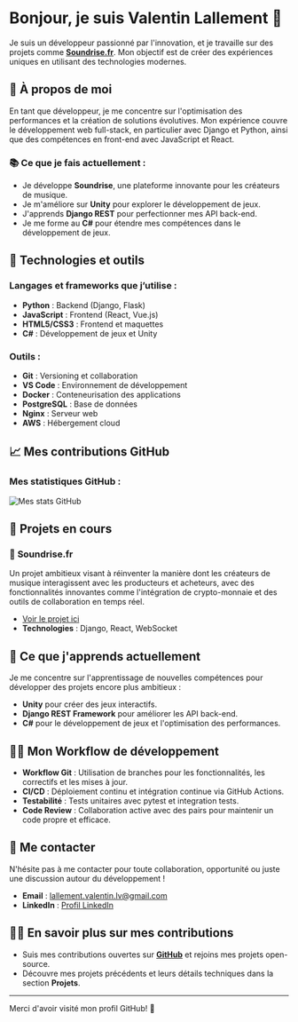 # Bonjour, je suis **Valentin Lallement** 👋

Je suis un développeur passionné par l'innovation, et je travaille sur des projets comme [**Soundrise.fr**](https://www.soundrise.fr). Mon objectif est de créer des expériences uniques en utilisant des technologies modernes.

## 🚀 À propos de moi

En tant que développeur, je me concentre sur l'optimisation des performances et la création de solutions évolutives. Mon expérience couvre le développement web full-stack, en particulier avec Django et Python, ainsi que des compétences en front-end avec JavaScript et React.

### 📚 Ce que je fais actuellement :
- Je développe **Soundrise**, une plateforme innovante pour les créateurs de musique.
- Je m'améliore sur **Unity** pour explorer le développement de jeux.
- J'apprends **Django REST** pour perfectionner mes API back-end.
- Je me forme au **C#** pour étendre mes compétences dans le développement de jeux.

## 🔧 Technologies et outils

### Langages et frameworks que j’utilise :
- **Python** : Backend (Django, Flask)
- **JavaScript** : Frontend (React, Vue.js)
- **HTML5/CSS3** : Frontend et maquettes
- **C#** : Développement de jeux et Unity

### Outils :
- **Git** : Versioning et collaboration
- **VS Code** : Environnement de développement
- **Docker** : Conteneurisation des applications
- **PostgreSQL** : Base de données
- **Nginx** : Serveur web
- **AWS** : Hébergement cloud

## 📈 Mes contributions GitHub

### Mes statistiques GitHub :
![Mes stats GitHub](https://github-readme-stats.vercel.app/api?username=ValentinLallement&show_icons=true&hide_title=true&count_private=true)

## 💼 Projets en cours

### 🎵 **Soundrise.fr**
Un projet ambitieux visant à réinventer la manière dont les créateurs de musique interagissent avec les producteurs et acheteurs, avec des fonctionnalités innovantes comme l'intégration de crypto-monnaie et des outils de collaboration en temps réel.

- [Voir le projet ici](https://www.soundrise.fr)
- **Technologies** : Django, React, WebSocket

## 🌱 Ce que j'apprends actuellement

Je me concentre sur l'apprentissage de nouvelles compétences pour développer des projets encore plus ambitieux :
- **Unity** pour créer des jeux interactifs.
- **Django REST Framework** pour améliorer les API back-end.
- **C#** pour le développement de jeux et l'optimisation des performances.

## 🧑‍💻 Mon Workflow de développement

- **Workflow Git** : Utilisation de branches pour les fonctionnalités, les correctifs et les mises à jour.
- **CI/CD** : Déploiement continu et intégration continue via GitHub Actions.
- **Testabilité** : Tests unitaires avec pytest et integration tests.
- **Code Review** : Collaboration active avec des pairs pour maintenir un code propre et efficace.

## 📧 Me contacter

N'hésite pas à me contacter pour toute collaboration, opportunité ou juste une discussion autour du développement !
- **Email** : [lallement.valentin.lv@gmail.com](mailto:lallement.valentin.lv@gmail.com)
- **LinkedIn** : [Profil LinkedIn](https://www.linkedin.com/in/valentin-lallement-a7096228a/)


## 👨‍💻 En savoir plus sur mes contributions

- Suis mes contributions ouvertes sur **[GitHub](https://github.com/ValentinLallement)** et rejoins mes projets open-source.
- Découvre mes projets précédents et leurs détails techniques dans la section **Projets**.

---

Merci d'avoir visité mon profil GitHub! 🙏
